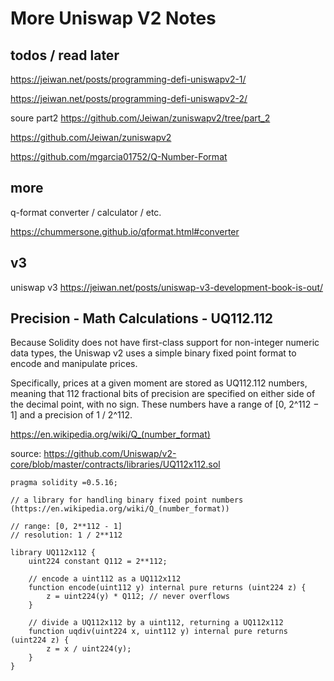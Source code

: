 # More Uniswap V2 Notes


## todos / read later

<https://jeiwan.net/posts/programming-defi-uniswapv2-1/>

<https://jeiwan.net/posts/programming-defi-uniswapv2-2/>


soure part2 <https://github.com/Jeiwan/zuniswapv2/tree/part_2>

<https://github.com/Jeiwan/zuniswapv2>

<https://github.com/mgarcia01752/Q-Number-Format>


## more

q-format converter / calculator / etc.

<https://chummersone.github.io/qformat.html#converter>



## v3

uniswap v3
<https://jeiwan.net/posts/uniswap-v3-development-book-is-out/>


## Precision - Math Calculations - UQ112.112

Because Solidity does not have first-class support for non-integer numeric data types, the Uniswap v2 uses a simple binary fixed point format to encode and manipulate prices.

Specifically, prices at a given moment are stored as UQ112.112 numbers, meaning that 112 fractional bits of precision 
are specified on either side of the decimal point, with no sign.
These numbers have a range of [0, 2^112 − 1] 
and a precision of 1 / 2^112.

<https://en.wikipedia.org/wiki/Q_(number_format)>


source:
<https://github.com/Uniswap/v2-core/blob/master/contracts/libraries/UQ112x112.sol>

```solidity
pragma solidity =0.5.16;

// a library for handling binary fixed point numbers (https://en.wikipedia.org/wiki/Q_(number_format))

// range: [0, 2**112 - 1]
// resolution: 1 / 2**112

library UQ112x112 {
    uint224 constant Q112 = 2**112;

    // encode a uint112 as a UQ112x112
    function encode(uint112 y) internal pure returns (uint224 z) {
        z = uint224(y) * Q112; // never overflows
    }

    // divide a UQ112x112 by a uint112, returning a UQ112x112
    function uqdiv(uint224 x, uint112 y) internal pure returns (uint224 z) {
        z = x / uint224(y);
    }
}
```
